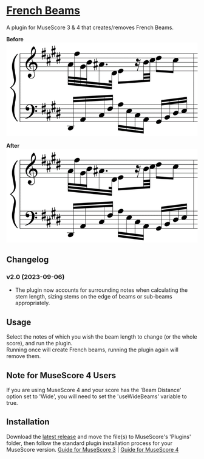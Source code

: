 # [French Beams](https://musescore.org/en/project/french-beams)
A plugin for MuseScore 3 & 4 that creates/removes French Beams.

**Before**
![Before running the plugin](/examples/before.png)

**After**
![After running the plugin](/examples/after.png)

## Changelog
### v2.0 (2023-09-06)
- The plugin now accounts for surrounding notes when calculating the stem length, sizing stems on the edge of beams or sub-beams appropriately.

## Usage
Select the notes of which you wish the beam length to change (or the whole score), and run the plugin. <br>Running once will create French beams, running the plugin again will remove them.

## Note for MuseScore 4 Users
If you are using MuseScore 4 and your score has the 'Beam Distance' option set to 'Wide', you will need to set the 'useWideBeams' variable to true.

## Installation
Download the [latest release](https://github.com/XiaoMigros/french-beams/archive/main.zip) and move the file(s) to MuseScore's 'Plugins' folder, then follow the standard plugin installation process for your MuseScore version.
[Guide for MuseScore 3](https://musescore.org/handbook/3/plugins#installation) | [Guide for MuseScore 4](https://musescore.org/handbook/4/plugins#installation)
